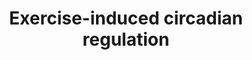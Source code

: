 ---
annotations:
- id: PW:0000004
  parent: regulatory pathway
  type: Pathway Ontology
  value: regulatory pathway
authors:
- A.C.Zambon
- MaintBot
- Khanspers
- AlexanderPico
- Egonw
- Mkutmon
- Susan
- Fehrhart
- L Dupuis
- Eweitz
description: This pathway describes the exercise induced circadian regulation in zebrafish
  (Danio rerio).
last-edited: 2021-05-14
organisms:
- Danio rerio
redirect_from:
- /index.php/Pathway:WP562
- /instance/WP562
- /instance/WP562_rr116864
revision: r116864
schema-jsonld:
- '@context': https://schema.org/
  '@id': https://wikipathways.github.io/pathways/WP562.html
  '@type': Dataset
  creator:
    '@type': Organization
    name: WikiPathways
  description: This pathway describes the exercise induced circadian regulation in
    zebrafish (Danio rerio).
  keywords:
  - arntl
  - btg1
  - cast
  - cbx3a
  - cebpb
  - cldn5a
  - clock
  - cry1a
  - cry1b
  - cry3
  - dazap2
  - dnaja1l
  - eif4g2b
  - etv6
  - g0s2
  - gfra1b
  - gstm
  - gstp1
  - herpud1
  - hist1h2ba
  - hspa8
  - idi1
  - klf9
  - myf6
  - nckap1
  - ncoa4
  - oazin
  - per2
  - per4
  - pigf
  - ppp1r3cb
  - ppp2cb
  - psma4
  - pura
  - qki2
  - rbpms
  - reverbb2
  - sf3a3
  - si:busm1-160c18.6
  - sumo3b
  - sumol
  - tab2
  - tob1a
  - tubb4b
  - ucp3
  - ugp2b
  - vapal
  - zfr
  license: CC0
  name: Exercise-induced circadian regulation
seo: CreativeWork
title: Exercise-induced circadian regulation
wpid: WP562
---